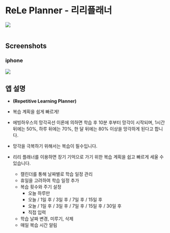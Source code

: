 # ReLe Planner - 리리플래너

<image src="Resource/logo3.png" >

<br>
<br>

## Screenshots
### iphone
<image src="Resource/screenshot.jpeg">

## 앱 설명
- **(Repetitive Learning Planner)**

- 복습 계획을 쉽게 빠르게!

- 에빙하우스의 망각곡선 이론에 의하면 학습 후 10분 후부터 망각이 시작되며, 1시간 뒤에는 50%, 하루 뒤에는 70%, 한 달 뒤에는 80% 이상을 망각하게 된다고 합니다.

- 망각을 극복하기 위해서는 복습이 필수입니다.
- 리리 플래너를 이용하면 장기 기억으로 가기 위한 복습 계획을 쉽고 빠르게 세울 수 있습니다.

    * 캘린더를 통해  날짜별로 학습 일정 관리
    * 휴일을 고려하여 학습 일정 추가
    * 복습 횟수와 주기 설정
        - 오늘 하루만
        - 오늘 / 1일 후 / 3일 후 / 7일 후 / 15일 후
        - 오늘 / 1일 후 / 3일 후 /  7일 후 / 15일 후 / 30일 후 
        - 직접 입력 
    * 학습 날짜 변경, 미루기, 삭제
    * 매일 복습 시간 알림
    